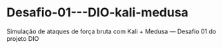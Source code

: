 # Desafio-01---DIO-kali-medusa
Simulação de ataques de força bruta com Kali + Medusa — Desafio 01 do projeto DIO

